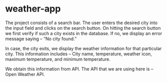 # weather-app

The project consists of a search bar. The user enters the desired city into the input field and clicks on the search button. On hitting the search button we first verify if such a city exists in the database. If no, we display an error message saying – “No city found.”

In case, the city exits, we display the weather information for that particular city. This information includes – City name, temperature, weather icon, maximum temperature, and minimum temperature.

We obtain this information from API. The API that we are using here is – Open Weather API.

